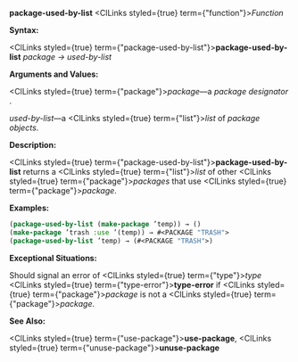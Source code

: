 **package-used-by-list** <ClLinks styled={true} term={"function"}><i>Function</i></ClLinks> 



**Syntax:** 



<ClLinks styled={true} term={"package-used-by-list"}><b>package-used-by-list</b></ClLinks> *package → used-by-list* 



**Arguments and Values:** 



<ClLinks styled={true} term={"package"}><i>package</i></ClLinks>—a *package designator* . 



*used-by-list*—a <ClLinks styled={true} term={"list"}><i>list</i></ClLinks> of *package objects*. 



**Description:** 



<ClLinks styled={true} term={"package-used-by-list"}><b>package-used-by-list</b></ClLinks> returns a <ClLinks styled={true} term={"list"}><i>list</i></ClLinks> of other <ClLinks styled={true} term={"package"}><i>packages</i></ClLinks> that use <ClLinks styled={true} term={"package"}><i>package</i></ClLinks>. 



**Examples:**
```lisp
(package-used-by-list (make-package ’temp)) → () 
(make-package ’trash :use ’(temp)) → #<PACKAGE "TRASH"> 
(package-used-by-list ’temp) → (#<PACKAGE "TRASH">) 
```
**Exceptional Situations:** 



Should signal an error of <ClLinks styled={true} term={"type"}><i>type</i></ClLinks> <ClLinks styled={true} term={"type-error"}><b>type-error</b></ClLinks> if <ClLinks styled={true} term={"package"}><i>package</i></ClLinks> is not a <ClLinks styled={true} term={"package"}><i>package</i></ClLinks>. 



**See Also:** 



<ClLinks styled={true} term={"use-package"}><b>use-package</b></ClLinks>, <ClLinks styled={true} term={"unuse-package"}><b>unuse-package</b></ClLinks> 







 



 



